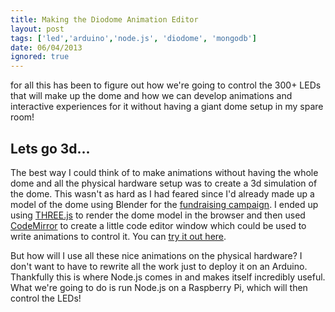 ```yaml
---
title: Making the Diodome Animation Editor
layout: post
tags: ['led','arduino','node.js', 'diodome', 'mongodb']
date: 06/04/2013
ignored: true
---
```

for all this has been to figure out how we're going to control the 300+ LEDs that will make up the dome and how we can develop animations and interactive experiences for it without having a giant dome setup in my spare room!

## Lets go 3d...

The best way I could think of to make animations without having the whole dome and all the physical hardware setup was to create a 3d simulation of the dome. This wasn't as hard as I had feared since I'd already made up a model of the dome using Blender for the [fundraising campaign](http://igg.me/at/diodome). I ended up using [THREE.js](http://threejs.org) to render the dome model in the browser and then used [CodeMirror](http://codemirror.net/) to create a little code editor window which could be used to write animations to control it. You can [try it out here](http://diodome.heroku.com).

But how will I use all these nice animations on the physical hardware? I don't want to have to rewrite all the work just to deploy it on an Arduino. Thankfully this is where Node.js comes in and makes itself incredibly useful. What we're going to do is run Node.js on a Raspberry Pi, which will then control the LEDs!
